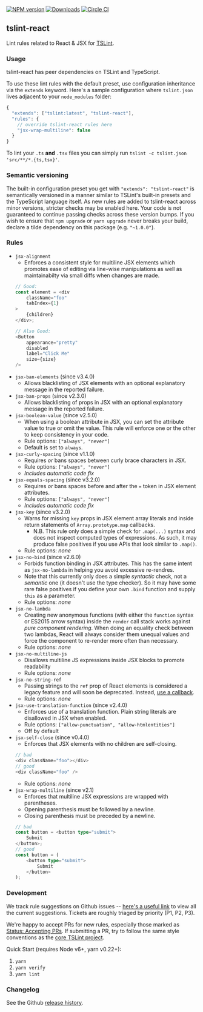 [![NPM version](https://badge.fury.io/js/tslint-react.svg)](https://www.npmjs.com/package/tslint-react)
[![Downloads](http://img.shields.io/npm/dm/tslint-react.svg)](https://npmjs.org/package/tslint-react)
[![Circle CI](https://circleci.com/gh/palantir/tslint-react.svg?style=svg)](https://circleci.com/gh/palantir/tslint-react)

tslint-react
------------

Lint rules related to React & JSX for [TSLint](https://github.com/palantir/tslint/).

### Usage

tslint-react has peer dependencies on TSLint and TypeScript.

To use these lint rules with the default preset, use configuration inheritance via the `extends` keyword.
Here's a sample configuration where `tslint.json` lives adjacent to your `node_modules` folder:

```js
{
  "extends": ["tslint:latest", "tslint-react"],
  "rules": {
    // override tslint-react rules here
    "jsx-wrap-multiline": false
  }
}
```

To lint your `.ts` **and** `.tsx` files you can simply run `tslint -c tslint.json 'src/**/*.{ts,tsx}'`.

### Semantic versioning

The built-in configuration preset you get with `"extends": "tslint-react"` is semantically versioned in a manner similar to TSLint's built-in presets and the TypeScript language itself. As new rules are added to tslint-react across minor versions, stricter checks may be enabled here. Your code is not guaranteed to continue passing checks across these version bumps. If you wish to ensure that `npm upgrade` or `yarn upgrade` never breaks your build, declare a tilde dependency on this package (e.g. `"~1.0.0"`).

### Rules

- `jsx-alignment`
  - Enforces a consistent style for multiline JSX elements which promotes ease of editing via line-wise manipulations
  as well as maintainabilty via small diffs when changes are made.
  ```ts
  // Good:
  const element = <div
      className="foo"
      tabIndex={1}
  >
      {children}
  </div>;

  // Also Good:
  <Button
      appearance="pretty"
      disabled
      label="Click Me"
      size={size}
  />
  ```
- `jsx-ban-elements` (since v3.4.0)
  - Allows blacklisting of JSX elements with an optional explanatory message in the reported failure.
- `jsx-ban-props` (since v2.3.0)
  - Allows blacklisting of props in JSX with an optional explanatory message in the reported failure.
- `jsx-boolean-value` (since v2.5.0)
  - When using a boolean attribute in JSX, you can set the attribute value to true or omit the value. This rule will enforce one or the other to keep consistency in your code.
  - Rule options: `["always", "never"]`
  - Default is set to `always`.
- `jsx-curly-spacing` (since v1.1.0)
  - Requires _or_ bans spaces between curly brace characters in JSX.
  - Rule options: `["always", "never"]`
  - _Includes automatic code fix_
- `jsx-equals-spacing` (since v3.2.0)
  - Requires _or_ bans spaces before and after the `=` token in JSX element attributes.
  - Rule options: `["always", "never"]`
  - _Includes automatic code fix_
- `jsx-key` (since v3.2.0)
  - Warns for missing `key` props in JSX element array literals and inside return statements of `Array.prototype.map` callbacks.
    - N.B. This rule only does a simple check for `.map(...)` syntax and does not inspect computed types of expressions. As such, it may produce false positives if you use APIs that look similar to `.map()`.
  - Rule options: _none_
- `jsx-no-bind` (since v2.6.0)
  - Forbids function binding in JSX attributes. This has the same intent as `jsx-no-lambda` in helping you avoid excessive re-rendres.
  - Note that this currently only does a simple _syntactic_ check, not a _semantic_ one (it doesn't use the type checker). So it may have some
    rare false positives if you define your own `.bind` function and supply `this` as a parameter.
  - Rule options: _none_
- `jsx-no-lambda`
  - Creating new anonymous functions (with either the `function` syntax or ES2015 arrow syntax) inside the `render` call stack works against _pure component rendering_. When doing an equality check between two lambdas, React will always consider them unequal values and force the component to re-render more often than necessary.
  - Rule options: _none_
- `jsx-no-multiline-js`
  - Disallows multiline JS expressions inside JSX blocks to promote readability
  - Rule options: _none_
- `jsx-no-string-ref`
  - Passing strings to the `ref` prop of React elements is considered a legacy feature and will soon be deprecated.
    Instead, [use a callback](https://facebook.github.io/react/docs/more-about-refs.html#the-ref-callback-attribute).
  - Rule options: _none_
- `jsx-use-translation-function` (since v2.4.0)
   - Enforces use of a translation function. Plain string literals are disallowed in JSX when enabled.
   - Rule options: `["allow-punctuation", "allow-htmlentities"]`
   - Off by default
- `jsx-self-close` (since v0.4.0)
  - Enforces that JSX elements with no children are self-closing.
  ```ts
  // bad
  <div className="foo"></div>
  // good
  <div className="foo" />
  ```
  - Rule options: _none_
- `jsx-wrap-multiline` (since v2.1)
  - Enforces that multiline JSX expressions are wrapped with parentheses.
  - Opening parenthesis must be followed by a newline.
  - Closing parenthesis must be preceded by a newline.
  ```ts
  // bad
  const button = <button type="submit">
      Submit
  </button>;
  // good
  const button = (
      <button type="submit">
          Submit
      </button>
  );
  ```

### Development

We track rule suggestions on Github issues -- [here's a useful link](https://github.com/palantir/tslint-react/issues?q=is%3Aissue+is%3Aopen+label%3A%22Type%3A+Rule+Suggestion%22)
to view all the current suggestions. Tickets are roughly triaged by priority (P1, P2, P3).

We're happy to accept PRs for new rules, especially those marked as [Status: Accepting PRs](https://github.com/palantir/tslint-react/issues?q=is%3Aissue+is%3Aopen+label%3A%22Status%3A+Accepting+PRs%22).
If submitting a PR, try to follow the same style conventions as the [core TSLint project](https://github.com/palantir/tslint).

Quick Start (requires Node v6+, yarn v0.22+):

1. `yarn`
1. `yarn verify`
1. `yarn lint`

### Changelog

See the Github [release history](https://github.com/palantir/tslint-react/releases).

